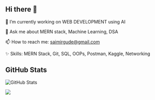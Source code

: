 ## Hi there 👋


🔭 I’m currently working on WEB DEVELOPMENT using AI 

💬 Ask me about MERN stack, Machine Learning, DSA

📫 How to reach me: saimirgude@gmail.com

✨ Skills: MERN Stack, Git, SQL, OOPs, Postman, Kaggle, Networking

## GitHub Stats
![GitHub Stats](https://github-readme-stats.vercel.app/api?username=MirgudeSaikrishna)

![](https://nirzak-streak-stats.vercel.app/?user=MirgudeSaikrishna&theme=tokyonight&hide_border=false)
